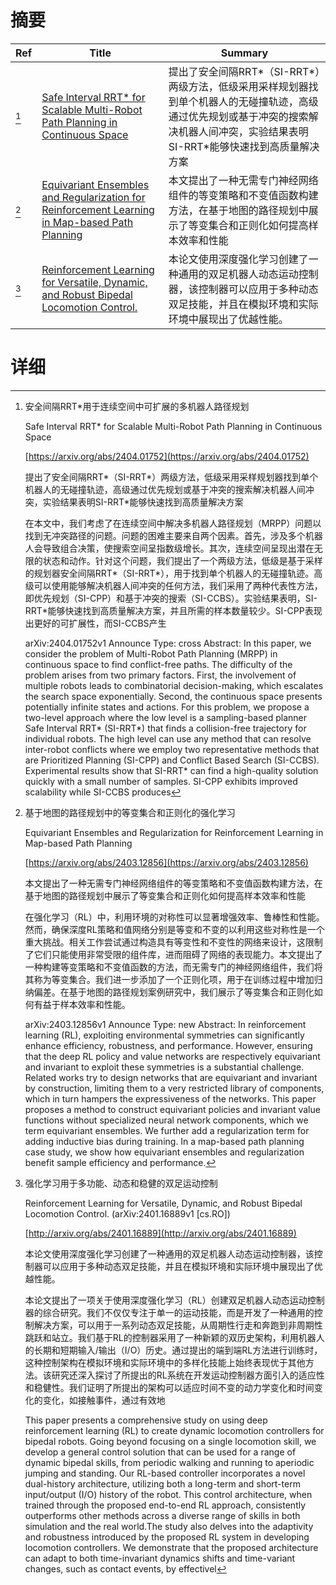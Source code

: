 # 摘要

| Ref | Title | Summary |
| --- | --- | --- |
| [^1] | [Safe Interval RRT* for Scalable Multi-Robot Path Planning in Continuous Space](https://arxiv.org/abs/2404.01752) | 提出了安全间隔RRT*（SI-RRT*）两级方法，低级采用采样规划器找到单个机器人的无碰撞轨迹，高级通过优先规划或基于冲突的搜索解决机器人间冲突，实验结果表明SI-RRT*能够快速找到高质量解决方案 |
| [^2] | [Equivariant Ensembles and Regularization for Reinforcement Learning in Map-based Path Planning](https://arxiv.org/abs/2403.12856) | 本文提出了一种无需专门神经网络组件的等变策略和不变值函数构建方法，在基于地图的路径规划中展示了等变集合和正则化如何提高样本效率和性能 |
| [^3] | [Reinforcement Learning for Versatile, Dynamic, and Robust Bipedal Locomotion Control.](http://arxiv.org/abs/2401.16889) | 本论文使用深度强化学习创建了一种通用的双足机器人动态运动控制器，该控制器可以应用于多种动态双足技能，并且在模拟环境和实际环境中展现出了优越性能。 |

# 详细

[^1]: 安全间隔RRT*用于连续空间中可扩展的多机器人路径规划

    Safe Interval RRT* for Scalable Multi-Robot Path Planning in Continuous Space

    [https://arxiv.org/abs/2404.01752](https://arxiv.org/abs/2404.01752)

    提出了安全间隔RRT*（SI-RRT*）两级方法，低级采用采样规划器找到单个机器人的无碰撞轨迹，高级通过优先规划或基于冲突的搜索解决机器人间冲突，实验结果表明SI-RRT*能够快速找到高质量解决方案

    

    在本文中，我们考虑了在连续空间中解决多机器人路径规划（MRPP）问题以找到无冲突路径的问题。问题的困难主要来自两个因素。首先，涉及多个机器人会导致组合决策，使搜索空间呈指数级增长。其次，连续空间呈现出潜在无限的状态和动作。针对这个问题，我们提出了一个两级方法，低级是基于采样的规划器安全间隔RRT*（SI-RRT*），用于找到单个机器人的无碰撞轨迹。高级可以使用能够解决机器人间冲突的任何方法，我们采用了两种代表性方法，即优先规划（SI-CPP）和基于冲突的搜索（SI-CCBS）。实验结果表明，SI-RRT*能够快速找到高质量解决方案，并且所需的样本数量较少。SI-CPP表现出更好的可扩展性，而SI-CCBS产生

    arXiv:2404.01752v1 Announce Type: cross  Abstract: In this paper, we consider the problem of Multi-Robot Path Planning (MRPP) in continuous space to find conflict-free paths. The difficulty of the problem arises from two primary factors. First, the involvement of multiple robots leads to combinatorial decision-making, which escalates the search space exponentially. Second, the continuous space presents potentially infinite states and actions. For this problem, we propose a two-level approach where the low level is a sampling-based planner Safe Interval RRT* (SI-RRT*) that finds a collision-free trajectory for individual robots. The high level can use any method that can resolve inter-robot conflicts where we employ two representative methods that are Prioritized Planning (SI-CPP) and Conflict Based Search (SI-CCBS). Experimental results show that SI-RRT* can find a high-quality solution quickly with a small number of samples. SI-CPP exhibits improved scalability while SI-CCBS produces 
    
[^2]: 基于地图的路径规划中的等变集合和正则化的强化学习

    Equivariant Ensembles and Regularization for Reinforcement Learning in Map-based Path Planning

    [https://arxiv.org/abs/2403.12856](https://arxiv.org/abs/2403.12856)

    本文提出了一种无需专门神经网络组件的等变策略和不变值函数构建方法，在基于地图的路径规划中展示了等变集合和正则化如何提高样本效率和性能

    

    在强化学习（RL）中，利用环境的对称性可以显著增强效率、鲁棒性和性能。然而，确保深度RL策略和值网络分别是等变和不变的以利用这些对称性是一个重大挑战。相关工作尝试通过构造具有等变性和不变性的网络来设计，这限制了它们只能使用非常受限的组件库，进而阻碍了网络的表现能力。本文提出了一种构建等变策略和不变值函数的方法，而无需专门的神经网络组件，我们将其称为等变集合。我们进一步添加了一个正则化项，用于在训练过程中增加归纳偏差。在基于地图的路径规划案例研究中，我们展示了等变集合和正则化如何有益于样本效率和性能。

    arXiv:2403.12856v1 Announce Type: new  Abstract: In reinforcement learning (RL), exploiting environmental symmetries can significantly enhance efficiency, robustness, and performance. However, ensuring that the deep RL policy and value networks are respectively equivariant and invariant to exploit these symmetries is a substantial challenge. Related works try to design networks that are equivariant and invariant by construction, limiting them to a very restricted library of components, which in turn hampers the expressiveness of the networks. This paper proposes a method to construct equivariant policies and invariant value functions without specialized neural network components, which we term equivariant ensembles. We further add a regularization term for adding inductive bias during training. In a map-based path planning case study, we show how equivariant ensembles and regularization benefit sample efficiency and performance.
    
[^3]: 强化学习用于多功能、动态和稳健的双足运动控制

    Reinforcement Learning for Versatile, Dynamic, and Robust Bipedal Locomotion Control. (arXiv:2401.16889v1 [cs.RO])

    [http://arxiv.org/abs/2401.16889](http://arxiv.org/abs/2401.16889)

    本论文使用深度强化学习创建了一种通用的双足机器人动态运动控制器，该控制器可以应用于多种动态双足技能，并且在模拟环境和实际环境中展现出了优越性能。

    

    本论文提出了一项关于使用深度强化学习（RL）创建双足机器人动态运动控制器的综合研究。我们不仅仅专注于单一的运动技能，而是开发了一种通用的控制解决方案，可以用于一系列动态双足技能，从周期性行走和奔跑到非周期性跳跃和站立。我们基于RL的控制器采用了一种新颖的双历史架构，利用机器人的长期和短期输入/输出（I/O）历史。通过提出的端到端RL方法进行训练时，这种控制架构在模拟环境和实际环境中的多样化技能上始终表现优于其他方法。该研究还深入探讨了所提出的RL系统在开发运动控制器方面引入的适应性和稳健性。我们证明了所提出的架构可以适应时间不变的动力学变化和时间变化的变化，如接触事件，通过有效地

    This paper presents a comprehensive study on using deep reinforcement learning (RL) to create dynamic locomotion controllers for bipedal robots. Going beyond focusing on a single locomotion skill, we develop a general control solution that can be used for a range of dynamic bipedal skills, from periodic walking and running to aperiodic jumping and standing. Our RL-based controller incorporates a novel dual-history architecture, utilizing both a long-term and short-term input/output (I/O) history of the robot. This control architecture, when trained through the proposed end-to-end RL approach, consistently outperforms other methods across a diverse range of skills in both simulation and the real world.The study also delves into the adaptivity and robustness introduced by the proposed RL system in developing locomotion controllers. We demonstrate that the proposed architecture can adapt to both time-invariant dynamics shifts and time-variant changes, such as contact events, by effectivel
    

